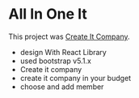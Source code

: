 # All In One It

This project was [Create It Company](https://github.com/ProgrammingHeroWC4/the-superhero-direction-Satayjit-Biswas).

* design With React Library
* used bootstrap v5.1.x 
* Create it company
* create it company in your budget
* choose and add member